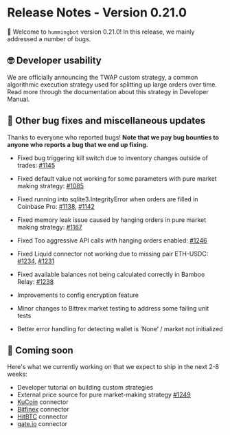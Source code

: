 # Release Notes - Version 0.21.0

🚀 Welcome to `hummingbot` version 0.21.0! In this release, we mainly addressed a number of bugs.


## 🤓 Developer usability

We are officially announcing the TWAP custom strategy, a common algorithmic execution strategy used for splitting up large orders over time. Read more through the documentation about this strategy in Developer Manual.


## 🐞 Other bug fixes and miscellaneous updates

Thanks to everyone who reported bugs! **Note that we pay bug bounties to anyone who reports a bug that we end up fixing.**

* Fixed bug triggering kill switch due to inventory changes outside of trades: [#1145](https://github.com/CoinAlpha/hummingbot/issues/1145) 
* Fixed default value not working for some parameters with pure market making strategy: [#1085](https://github.com/CoinAlpha/hummingbot/issues/1085)
* Fixed running into sqlite3.IntegrityError when orders are filled in Coinbase Pro: [#1138](https://github.com/CoinAlpha/hummingbot/issues/1138), [#1142](https://github.com/CoinAlpha/hummingbot/issues/1142)
* Fixed memory leak issue caused by hanging orders in pure market making strategy: [#1167](https://github.com/CoinAlpha/hummingbot/issues/1167)
* Fixed Too aggressive API calls with hanging orders enabled: [#1246](https://github.com/CoinAlpha/hummingbot/issues/1246)
* Fixed Liquid connector not working due to missing pair ETH-USDC: [#1234](https://github.com/CoinAlpha/hummingbot/issues/1234), [#1231](https://github.com/CoinAlpha/hummingbot/issues/1231)
* Fixed available balances not being calculated correctly in Bamboo Relay: [#1238](https://github.com/CoinAlpha/hummingbot/issues/1238)

* Improvements to config encryption feature
* Minor changes to Bittrex market testing to address some failing unit tests
* Better error handling for detecting wallet is ‘None’ / market not initialized


## 🚀 Coming soon

Here's what we currently working on that we expect to ship in the next 2-8 weeks:

* Developer tutorial on building custom strategies
* External price source for pure market-making strategy [#1249](https://github.com/CoinAlpha/hummingbot/pull/1249)
* [KuCoin](https://www.kucoin.com/) connector
* [Bitfinex](https://www.bitfinex.com/) connector
* [HitBTC](https://hitbtc.com/) connector
* [gate.io](https://gate.io) connector